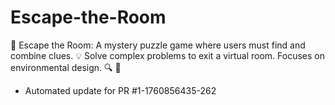 # Escape-the-Room
🚪 Escape the Room: A mystery puzzle game where users must find and combine clues. 💡 Solve complex problems to exit a virtual room. Focuses on environmental design. 🔍 🧩


- Automated update for PR #1-1760856435-262
